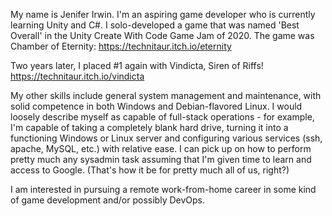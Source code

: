 My name is Jenifer Irwin. I'm an aspiring game developer who is currently learning Unity and C#. I solo-developed a game that was named 'Best Overall' in the Unity Create With Code Game Jam of 2020. The game was Chamber of Eternity: https://technitaur.itch.io/eternity

Two years later, I placed #1 again with Vindicta, Siren of Riffs! https://technitaur.itch.io/vindicta

My other skills include general system management and maintenance, with solid competence in both Windows and Debian-flavored Linux. I would loosely describe myself as capable of full-stack operations - for example, I'm capable of taking a completely blank hard drive, turning it into a functioning Windows or Linux server and configuring various services (ssh, apache, MySQL, etc.) with relative ease. I can pick up on how to perform pretty much any sysadmin task assuming that I'm given time to learn and access to Google. (That's how it be for pretty much all of us, right?)

I am interested in pursuing a remote work-from-home career in some kind of game development and/or possibly DevOps.
<!---
jeniferirwin/jeniferirwin is a ✨ special ✨ repository because its `README.md` (this file) appears on your GitHub profile.
You can click the Preview link to take a look at your changes.
--->
